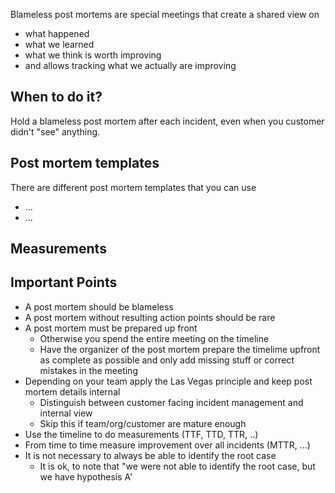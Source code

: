 Blameless post mortems are special meetings that create a shared view on

- what happened
- what we learned
- what we think is worth improving
- and allows tracking what we actually are improving

## When to do it?

Hold a blameless post mortem after each incident, even when you customer didn't "see" anything.

## Post mortem templates

There are different post mortem templates that you can use

- ...
- ...

## Measurements



## Important Points

- A post mortem should be blameless
- A post mortem without resulting action points should be rare
- A post mortem must be prepared up front
  - Otherwise you spend the entire meeting on the timeline
  - Have the organizer of the post mortem prepare the timelime upfront as complete as possible
    and only add missing stuff or correct mistakes in the meeting
- Depending on your team apply the Las Vegas principle and keep post mortem details internal
  - Distinguish between customer facing incident management and internal view
  - Skip this if team/org/customer are mature enough
- Use the timeline to do measurements (TTF, TTD, TTR, ..)
- From time to time measure improvement over all incidents (MTTR, ...)
- It is not necessary to always be able to identify the root case
  - It is ok, to note that "we were not able to identify the root case, but we have hypothesis A'
